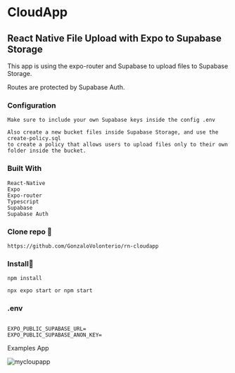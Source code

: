 # CloudApp

## React Native File Upload with Expo to Supabase Storage

This app is using the expo-router and Supabase to upload files to Supabase Storage.

Routes are protected by Supabase Auth.

### Configuration

```
Make sure to include your own Supabase keys inside the config .env 

Also create a new bucket files inside Supabase Storage, and use the create-policy.sql
to create a policy that allows users to upload files only to their own folder inside the bucket.

```

### Built With

```
React-Native
Expo
Expo-router
Typescript
Supabase
Supabase Auth
```

### Clone repo 🔧

```
https://github.com/GonzaloVolonterio/rn-cloudapp

```
### Install🔧

```
npm install

npx expo start or npm start

```

### .env

```

EXPO_PUBLIC_SUPABASE_URL=
EXPO_PUBLIC_SUPABASE_ANON_KEY=

```

Examples App

![mycloupapp](https://github.com/GonzaloVolonterio/rn-cloudapp/assets/64506662/2ff973df-017b-4dac-8b21-528e6939d65a)





